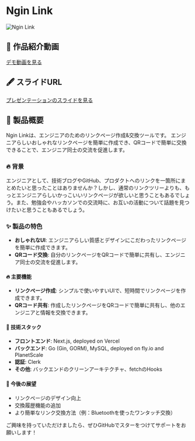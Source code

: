 # Ngin Link

![Ngin Link](https://github.com/SomaTakata/ngin-link/assets/77139337/51bd0c3e-6a25-488c-b7a2-f5a710bfc797)

## 🎥 作品紹介動画
[デモ動画を見る](https://github.com/SomaTakata/ngin-link/assets/77139337/4445a720-9d9d-4de4-841f-18f2c4f20880)

## 🖋 スライドURL
[プレゼンテーションのスライドを見る](https://www.canva.com/design/DAF9uAjRo5g/YJ4v04b7g3Tywm7QZjajKw/view?utm_content=DAF9uAjRo5g&utm_campaign=designshare&utm_medium=link&utm_source=editor)

## 💪 製品概要
Ngin Linkは、エンジニアのためのリンクページ作成&交換ツールです。
エンジニアらしいおしゃれなリンクページを簡単に作成でき、QRコードで簡単に交換できることで、エンジニア同士の交流を促進します。

### 🔥 背景
エンジニアとして、技術ブログやGitHub、プロダクトへのリンクを一箇所にまとめたいと思ったことはありませんか？しかし、通常のリンクツリーよりも、もっとエンジニアらしいかっこいいリンクページが欲しいと思うこともあるでしょう。また、勉強会やハッカソンでの交流時に、お互いの活動について話題を見つけたいと思うこともあるでしょう。

### ✨ 製品の特色
- **おしゃれなUI**: エンジニアらしい質感とデザインにこだわったリンクページを簡単に作成できます。
- **QRコード交換**: 自分のリンクページをQRコードで簡単に共有し、エンジニア同士の交流を促進します。

####  🔥 主要機能
- **リンクページ作成**: シンプルで使いやすいUIで、短時間でリンクページを作成できます。
- **QRコード共有**: 作成したリンクページをQRコードで簡単に共有し、他のエンジニアと情報を交換できます。

####  🚀 技術スタック
- **フロントエンド**: Next.js, deployed on Vercel
- **バックエンド**: Go (Gin, GORM), MySQL, deployed on fly.io and PlanetScale
- **認証**: Clerk
- **その他**: バックエンドのクリーンアーキテクチャ、fetchのHooks

####  🥳 今後の展望
- リンクページのデザイン向上
- 交換履歴機能の追加
- より簡単なリンク交換方法（例：Bluetoothを使ったワンタッチ交換）

ご興味を持っていただけましたら、ぜひGitHubでスターをつけてサポートをお願いします！
